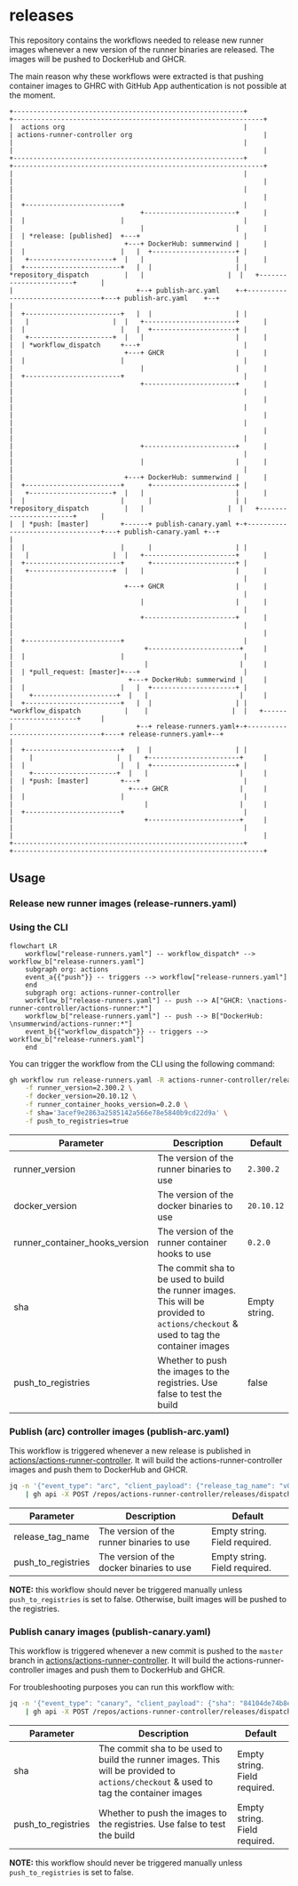 # releases

This repository contains the workflows needed to release new runner images whenever a new version of the runner binaries are released. The images will be pushed to DockerHub and GHCR.

The main reason why these workflows were extracted is that pushing container images to GHRC with GitHub App authentication is not possible at the moment.

```text
+----------------------------------------------------------+                                 +---------------------------------------------------------------+
|  actions org                                             |                                 | actions-runner-controller org                                 |
|                                                          |                                 |                                                               |
+----------------------------------------------------------+                                 +---------------------------------------------------------------+
|                                                          |                                 |                                                               |
|                                                          |                                 |                                                               |
|  +------------------------+                              |                                 |                                +-----------------------+      |
|  |                        |                              |                                 |                                |                       |      |
|  | *release: [published]  +---+                          |                                 |                            +---+ DockerHub: summerwind |      |
|  |                        |   |  +---------------------+ |                                 |   +---------------------+  |   |                       |      |
|  +------------------------+   |  |                     | |    *repository_dispatch         |   |                     |  |   +-----------------------+      |
|                               +--+ publish-arc.yaml    +-+---------------------------------+---+ publish-arc.yaml    +--+                                  |
|  +------------------------+   |  |                     | |                                 |   |                     |  |   +-----------------------+      |
|  |                        |   |  +---------------------+ |                                 |   +---------------------+  |   |                       |      |
|  | *workflow_dispatch     +---+                          |                                 |                            +---+ GHCR                  |      |
|  |                        |                              |                                 |                                |                       |      |
|  +------------------------+                              |                                 |                                +-----------------------+      |
|                                                          |                                 |                                                               |
|                                                          |                                 |                                                               |
|                                                          |                                 |                                                               |
|                                                          |                                 |                                +-----------------------+      |
|                                                          |                                 |                                |                       |      |
|                                                          |                                 |                            +---+ DockerHub: summerwind |      |
|  +------------------------+      +---------------------+ |                                 |   +---------------------+  |   |                       |      |
|  |                        |      |                     | |    *repository_dispatch         |   |                     |  |   +-----------------------+      |
|  | *push: [master]        +------+ publish-canary.yaml +-+---------------------------------+---+ publish-canary.yaml +--+                                  |
|  |                        |      |                     | |                                 |   |                     |  |   +-----------------------+      |
|  +------------------------+      +---------------------+ |                                 |   +---------------------+  |   |                       |      |
|                                                          |                                 |                            +---+ GHCR                  |      |
|                                                          |                                 |                                |                       |      |
|                                                          |                                 |                                +-----------------------+      |
|                                                          |                                 |                                                               |
|  +------------------------+                              |                                 |                                 +-----------------------+     |
|  |                        |                              |                                 |                                 |                       |     |
|  | *pull_request: [master]+---+                          |                                 |                             +---+ DockerHub: summerwind |     |
|  |                        |   |  +---------------------+ |                                 |    +---------------------+  |   |                       |     |
|  +------------------------+   |  |                     | |    *workflow_dispatch           |    |                     |  |   +-----------------------+     |
|                               +--+ release-runners.yaml+-+---------------------------------+----+ release-runners.yaml+--+                                 |
|  +------------------------+   |  |                     | |                                 |    |                     |  |   +-----------------------+     |
|  |                        |   |  +---------------------+ |                                 |    +---------------------+  |   |                       |     |
|  | *push: [master]        +---+                          |                                 |                             +---+ GHCR                  |     |
|  |                        |                              |                                 |                                 |                       |     |
|  +------------------------+                              |                                 |                                 +-----------------------+     |
|                                                          |                                 |                                                               |
+----------------------------------------------------------+                                 +---------------------------------------------------------------+
```

## Usage

### Release new runner images (release-runners.yaml)

### Using the CLI

```mermaid
flowchart LR
    workflow["release-runners.yaml"] -- workflow_dispatch* --> workflow_b["release-runners.yaml"]
    subgraph org: actions
    event_a{{"push"}} -- triggers --> workflow["release-runners.yaml"]
    end
    subgraph org: actions-runner-controller
    workflow_b["release-runners.yaml"] -- push --> A["GHCR: \nactions-runner-controller/actions-runner:*"]
    workflow_b["release-runners.yaml"] -- push --> B["DockerHub: \nsummerwind/actions-runner:*"]
    event_b{{"workflow_dispatch"}} -- triggers --> workflow_b["release-runners.yaml"]
    end
```

You can trigger the workflow from the CLI using the following command:

```bash
gh workflow run release-runners.yaml -R actions-runner-controller/releases \
    -f runner_version=2.300.2 \
    -f docker_version=20.10.12 \
    -f runner_container_hooks_version=0.2.0 \
    -f sha='3acef9e2863a2585142a566e78e5840b9cd22d9a' \
    -f push_to_registries=true
```

<!-- Table of Paramters -->
| Parameter | Description | Default |
| --- | --- | --- |
| runner_version | The version of the runner binaries to use | `2.300.2` |
| docker_version | The version of the docker binaries to use | `20.10.12` |
| runner_container_hooks_version | The version of the runner container hooks to use | `0.2.0` |
| sha | The commit sha to be used to build the runner images. This will be provided to `actions/checkout` & used to tag the container images | Empty string. |
| push_to_registries | Whether to push the images to the registries. Use false to test the build | false |

### Publish (arc) controller images (publish-arc.yaml)

This workflow is triggered whenever a new release is published in [actions/actions-runner-controller](https://github.com/actions/actions-runner-controller). It will build the actions-runner-controller images and push them to DockerHub and GHCR.

```bash
jq -n '{"event_type": "arc", "client_payload": {"release_tag_name": "v0.26.0", "push_to_registries": false}}' \
    | gh api -X POST /repos/actions-runner-controller/releases/dispatches --input -
```

| Parameter | Description | Default |
| --- | --- | --- |
| release_tag_name | The version of the runner binaries to use | Empty string. Field required. |
| push_to_registries | The version of the docker binaries to use | Empty string. Field required. |

**NOTE:** this workflow should never be triggered manually unless `push_to_registries` is set to false. Otherwise, built images will be pushed to the registries.

### Publish canary images (publish-canary.yaml)

This workflow is triggered whenever a new commit is pushed to the `master` branch in [actions/actions-runner-controller](https://github.com/actions/actions-runner-controller). It will build the actions-runner-controller images and push them to DockerHub and GHCR.

For troubleshooting purposes you can run this workflow with:

```bash
jq -n '{"event_type": "canary", "client_payload": {"sha": "84104de74b8e9e555f530d40d8f33cc9471716f5", "push_to_registries": false}}' \
    | gh api -X POST /repos/actions-runner-controller/releases/dispatches --input -
```

<!-- Table of Paramters -->
| Parameter | Description | Default |
| --- | --- | --- |
| sha | The commit sha to be used to build the runner images. This will be provided to `actions/checkout` & used to tag the container images  | Empty string. Field required. |
| push_to_registries | Whether to push the images to the registries. Use false to test the build | Empty string. Field required. |

**NOTE:** this workflow should never be triggered manually unless `push_to_registries` is set to false.
